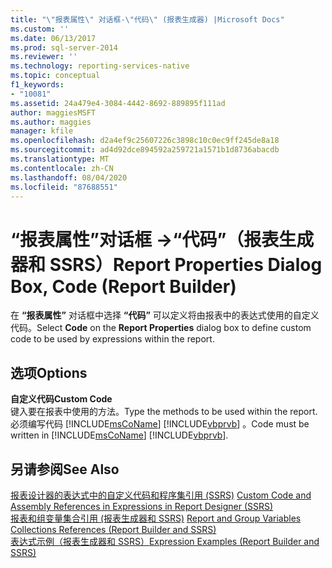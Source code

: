 ```yaml
---
title: "\"报表属性\" 对话框-\"代码\" (报表生成器) |Microsoft Docs"
ms.custom: ''
ms.date: 06/13/2017
ms.prod: sql-server-2014
ms.reviewer: ''
ms.technology: reporting-services-native
ms.topic: conceptual
f1_keywords:
- "10081"
ms.assetid: 24a479e4-3084-4442-8692-889895f111ad
author: maggiesMSFT
ms.author: maggies
manager: kfile
ms.openlocfilehash: d2a4ef9c25607226c3898c10c0ec9ff245de8a18
ms.sourcegitcommit: ad4d92dce894592a259721a1571b1d8736abacdb
ms.translationtype: MT
ms.contentlocale: zh-CN
ms.lasthandoff: 08/04/2020
ms.locfileid: "87688551"
---
```

# <a name="report-properties-dialog-box-code-report-builder"></a><span data-ttu-id="1a0e3-102">“报表属性”对话框 ->“代码”（报表生成器和 SSRS）</span><span class="sxs-lookup"><span data-stu-id="1a0e3-102">Report Properties Dialog Box, Code (Report Builder)</span></span>
  <span data-ttu-id="1a0e3-103">在 **“报表属性”** 对话框中选择 **“代码”** 可以定义将由报表中的表达式使用的自定义代码。</span><span class="sxs-lookup"><span data-stu-id="1a0e3-103">Select **Code** on the **Report Properties** dialog box to define custom code to be used by expressions within the report.</span></span>  
  
## <a name="options"></a><span data-ttu-id="1a0e3-104">选项</span><span class="sxs-lookup"><span data-stu-id="1a0e3-104">Options</span></span>  
 <span data-ttu-id="1a0e3-105">**自定义代码**</span><span class="sxs-lookup"><span data-stu-id="1a0e3-105">**Custom Code**</span></span>  
 <span data-ttu-id="1a0e3-106">键入要在报表中使用的方法。</span><span class="sxs-lookup"><span data-stu-id="1a0e3-106">Type the methods to be used within the report.</span></span> <span data-ttu-id="1a0e3-107">必须编写代码 [!INCLUDE[msCoName](../includes/msconame-md.md)] [!INCLUDE[vbprvb](../includes/vbprvb-md.md)] 。</span><span class="sxs-lookup"><span data-stu-id="1a0e3-107">Code must be written in [!INCLUDE[msCoName](../includes/msconame-md.md)] [!INCLUDE[vbprvb](../includes/vbprvb-md.md)].</span></span>  
  
## <a name="see-also"></a><span data-ttu-id="1a0e3-108">另请参阅</span><span class="sxs-lookup"><span data-stu-id="1a0e3-108">See Also</span></span>  
 <span data-ttu-id="1a0e3-109">[报表设计器的表达式中的自定义代码和程序集引用 (SSRS)](report-design/custom-code-and-assembly-references-in-expressions-in-report-designer-ssrs.md) </span><span class="sxs-lookup"><span data-stu-id="1a0e3-109">[Custom Code and Assembly References in Expressions in Report Designer &#40;SSRS&#41;](report-design/custom-code-and-assembly-references-in-expressions-in-report-designer-ssrs.md) </span></span>  
 <span data-ttu-id="1a0e3-110">[报表和组变量集合引用 &#40;报表生成器和 SSRS&#41;](report-design/built-in-collections-report-and-group-variables-references-report-builder.md) </span><span class="sxs-lookup"><span data-stu-id="1a0e3-110">[Report and Group Variables Collections References &#40;Report Builder and SSRS&#41;](report-design/built-in-collections-report-and-group-variables-references-report-builder.md) </span></span>  
 [<span data-ttu-id="1a0e3-111">表达式示例（报表生成器和 SSRS）</span><span class="sxs-lookup"><span data-stu-id="1a0e3-111">Expression Examples &#40;Report Builder and SSRS&#41;</span></span>](report-design/expression-examples-report-builder-and-ssrs.md)  
  
  
